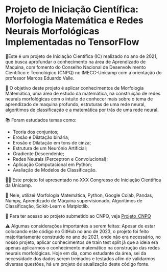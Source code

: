# Projeto de Iniciação Científica: Morfologia Matemática e Redes Neurais Morfológicas Implementadas no TensorFlow
 
📍Este é um projeto de Iniciação Científica (IC) realizado no ano de 2021, que busca aprofundar o conhecimento na área de Aprendizado de Maquina, com fomento do Conselho Nacional de Desenvolvimento Científico e Tecnológico (CNPQ) no IMECC-Unicamp com a orientação do professor Marcos Eduardo Valle.

🔎 O objetivo deste projeto é aplicar conhecimentos de Morfologia Matemática, uma área de estudo da matemática, na construição de redes neurais morfológicas com o intuito de conhecer mais sobre o tema de aprendizado de maquina profundo, estruturas de uma rede neural, algoritimos de classificação e a matemática por trás de uma rede neural.

📚 Foram estudados temas como:

*   Teoria dos conjuntos;
*   Erosão e Dilatação binária;
*   Erosão e Dilatação em tons de cinza;
*   Estrutura de um Neurônio Artificial;
*   Gradiente Descendente;
*   Redes Neurais (Perceptron e Convolucional);
*   Aplicação Computacional em Python;
*   Avaliação de Modelos de Classificação.

👨‍🏫 Este projeto foi apresentado no XXX Congresso de Iniciação Científica da Unicamp.

🔬 Nele, utilizei Morfologia Matemática, Python, Google Colab, Pandas, Numpy, Aprendizado de Máquina supervisionado, Algoritimos de Classificação, Scikit-Learn e Matplotlib.

📄 Para ter acesso ao projeto submetido ao CNPQ, veja [Projeto_CNPQ](https://github.com/MarcosMurguel/RedesNeurais_MorfologiaMatematica/blob/main/Projeto_MorfoMat_CNPQ.pdf)

⚠️ Algumas considerações importantes a serem feitas: Apesar de estar colocando este código no GitHub no ano de 2023, o projeto foi feito majoritariamente construído no ano de 2021, onde não era necessário, no nosso projeto, aplicar conhecimentos de train test split já que a ideia era apenas aplicarmos o conhecimento matemático na construção das redes neurais morfológicas. Hoje em dia, como estudante da área, sei da necessidade dos dados serem treinados e testados afim de validarmos diversas questões, há um projeto de atualização deste código fonte.

